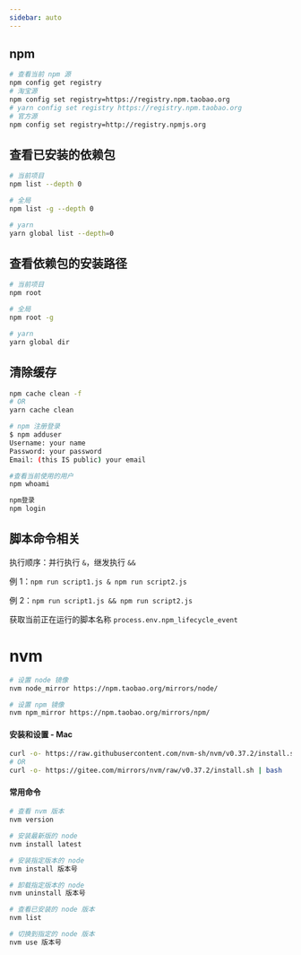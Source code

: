 ```yaml
---
sidebar: auto
---
```


## npm 

```sh
# 查看当前 npm 源
npm config get registry
# 淘宝源
npm config set registry=https://registry.npm.taobao.org
# yarn config set registry https://registry.npm.taobao.org
# 官方源
npm config set registry=http://registry.npmjs.org
```

## 查看已安装的依赖包
```sh
# 当前项目
npm list --depth 0

# 全局
npm list -g --depth 0

# yarn
yarn global list --depth=0
```

## 查看依赖包的安装路径
```sh
# 当前项目
npm root

# 全局
npm root -g

# yarn
yarn global dir
```

## 清除缓存
```sh
npm cache clean -f
# OR
yarn cache clean
```


```sh
# npm 注册登录
$ npm adduser
Username: your name
Password: your password
Email: (this IS public) your email

#查看当前使用的用户
npm whoami

npm登录
npm login
```

## 脚本命令相关

执行顺序：并行执行 `&`，继发执行 `&&`

例 1：`npm run script1.js & npm run script2.js`

例 2：`npm run script1.js && npm run script2.js`

获取当前正在运行的脚本名称 `process.env.npm_lifecycle_event`


# nvm
```sh
# 设置 node 镜像
nvm node_mirror https://npm.taobao.org/mirrors/node/

# 设置 npm 镜像
nvm npm_mirror https://npm.taobao.org/mirrors/npm/
```


#### 安装和设置 - Mac
```sh
curl -o- https://raw.githubusercontent.com/nvm-sh/nvm/v0.37.2/install.sh | bash
# OR
curl -o- https://gitee.com/mirrors/nvm/raw/v0.37.2/install.sh | bash
```

#### 常用命令

```sh
# 查看 nvm 版本
nvm version

# 安装最新版的 node
nvm install latest

# 安装指定版本的 node
nvm install 版本号

# 卸载指定版本的 node
nvm uninstall 版本号

# 查看已安装的 node 版本
nvm list

# 切换到指定的 node 版本
nvm use 版本号
```

